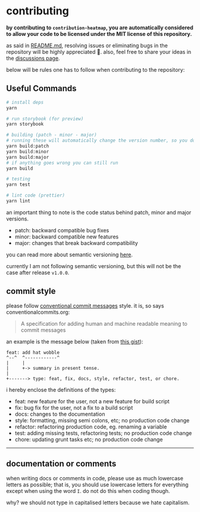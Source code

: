 # contributing

**by contributing to `contribution-heatmap`, you are automatically considered to allow your code to be licensed under the MIT license of this repository.**

as said in [README.md](https://github.com/KnowsCount/contribution-heatmap/blob/main/README.md#%EF%B8%8F-contributing), resolving issues or eliminating bugs in the repository will be highly appreciated 🎉. also, feel free to share your ideas in the [discussions page](https://github.com/KnowsCount/contribution-heatmap/discussions).

below will be rules one has to follow when contributing to the repository:

## Useful Commands

```bash
# install deps
yarn

# run storybook (for preview)
yarn storybook

# building (patch - minor - major)
# running these will automatically change the version number, so you dont have to worry about it anymore.
yarn build:patch
yarn build:minor
yarn build:major
# if anything goes wrong you can still run
yarn build

# testing
yarn test

# lint code (prettier)
yarn lint
```

an important thing to note is the code status behind patch, minor and major versions.

-   patch: backward compatible bug fixes
-   minor: backward compatible new features
-   major: changes that break backward compatibility

you can read more about semantic versioning [here](https://docs.npmjs.com/about-semantic-versioning).

currently I am not following semantic versioning, but this will not be the case after release `v1.0.0`.

## commit style

please follow [conventional commit messages](https://www.conventionalcommits.org/en/v1.0.0/) style. it is, so says conventionalcommits.org:

> A specification for adding human and machine readable meaning to commit messages

an example is the message below (taken from [this gist](https://gist.github.com/joshbuchea/6f47e86d2510bce28f8e7f42ae84c716)):

```
feat: add hat wobble
^--^  ^------------^
|     |
|     +-> summary in present tense.
|
+-------> type: feat, fix, docs, style, refactor, test, or chore.
```

i hereby enclose the definitions of the types:

-   feat: new feature for the user, not a new feature for build script
-   fix: bug fix for the user, not a fix to a build script
-   docs: changes to the documentation
-   style: formatting, missing semi colons, etc; no production code change
-   refactor: refactoring production code, eg. renaming a variable
-   test: adding missing tests, refactoring tests; no production code change
-   chore: updating grunt tasks etc; no production code change

---

## documentation or comments

when writing docs or comments in code, please use as much lowercase letters as possible; that is, you should use lowercase letters for everything except when using the word `I`. do not do this when coding though.

why? we should not type in capitalised letters because we hate capitalism.
